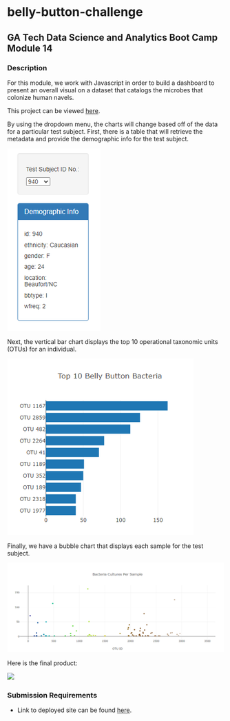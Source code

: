 # belly-button-challenge
## GA Tech Data Science and Analytics Boot Camp Module 14
### Description

<p>For this module, we work with Javascript in order to build a dashboard to present an overall visual on a dataset that catalogs the microbes that colonize human navels.</p>

<p>This project can be viewed <a href="https://aimeevu.github.io/belly-button-challenge/">here</a>.</p>

<p>By using the dropdown menu, the charts will change based off of the data for a particular test subject. First, there is a table that will retrieve the metadata and provide the demographic info for the test subject.</p>

<img src="resources/DropDownAndDemoInfo.png">

<p>Next, the vertical bar chart displays the top 10 operational taxonomic units (OTUs) for an individual.</p>

<img src="resources/BarChart.png">

<p>Finally, we have a bubble chart that displays each sample for the test subject.</p>

<img src="resources/BubbleChart.png">

<p>Here is the final product:</p>

<img src="resources/BellyButtonDashboard">

### Submission Requirements
* Link to deployed site can be found <a href="https://aimeevu.github.io/belly-button-challenge/">here</a>.